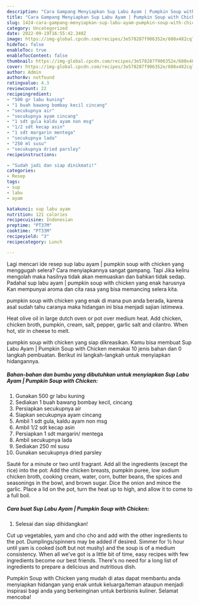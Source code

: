 ```yaml
---
description: "Cara Gampang Menyiapkan Sup Labu Ayam | Pumpkin Soup with ChickenAnti Ribet"
title: "Cara Gampang Menyiapkan Sup Labu Ayam | Pumpkin Soup with ChickenAnti Ribet"
slug: 1424-cara-gampang-menyiapkan-sup-labu-ayam-pumpkin-soup-with-chickenanti-ribet
category: Uncategorized
date: 2022-09-19T16:55:42.340Z
image: https://img-global.cpcdn.com/recipes/3e578287f906352e/680x482cq70/sup-labu-ayam-pumpkin-soup-with-chicken-foto-resep-utama.jpg
hideToc: false
enableToc: true
enableTocContent: false
thumbnail: https://img-global.cpcdn.com/recipes/3e578287f906352e/680x482cq70/sup-labu-ayam-pumpkin-soup-with-chicken-foto-resep-utama.jpg
cover: https://img-global.cpcdn.com/recipes/3e578287f906352e/680x482cq70/sup-labu-ayam-pumpkin-soup-with-chicken-foto-resep-utama.jpg
author: Admin
authorAv: notfound
ratingvalue: 4.3
reviewcount: 22
recipeingredient:
- "500 gr labu kuning"
- "1 buah bawang bombay kecil cincang"
- "secukupnya air"
- "secukupnya ayam cincang"
- "1 sdt gula kaldu ayam non msg"
- "1/2 sdt kecap asin"
- "1 sdt margarin mentega"
- "secukupnya lada"
- "250 ml susu"
- "secukupnya dried parsley"
recipeinstructions:

- "Sudah jadi dan siap dinikmati!"
categories:
- Resep
tags:
- sup
- labu
- ayam

katakunci: sup labu ayam 
nutrition: 121 calories
recipecuisine: Indonesian
preptime: "PT37M"
cooktime: "PT33M"
recipeyield: "3"
recipecategory: Lunch

---
```



Lagi mencari ide resep sup labu ayam | pumpkin soup with chicken yang menggugah selera? Cara menyiapkannya sangat gampang. Tapi Jika keliru mengolah maka hasilnya tidak akan memuaskan dan bahkan tidak sedap. Padahal sup labu ayam | pumpkin soup with chicken yang enak harusnya Kan mempunyai aroma dan cita rasa yang bisa memancing selera kita.

 pumpkin soup with chicken yang enak di mana pun anda berada, karena asal sudah tahu caranya maka hidangan ini bisa menjadi sajian istimewa.

Heat olive oil in large dutch oven or pot over medium heat. Add chicken, chicken broth, pumpkin, cream, salt, pepper, garlic salt and cilantro. When hot, stir in cheese to melt.


 pumpkin soup with chicken yang siap dikreasikan. Kamu bisa membuat Sup Labu Ayam | Pumpkin Soup with Chicken memakai 10 jenis bahan dan 0 langkah pembuatan. Berikut ini langkah-langkah untuk menyiapkan hidangannya.

<!--inarticleads1-->

##### Bahan-bahan dan bumbu yang dibutuhkan untuk menyiapkan Sup Labu Ayam | Pumpkin Soup with Chicken:

1. Gunakan 500 gr labu kuning
1. Sediakan 1 buah bawang bombay kecil, cincang
1. Persiapkan secukupnya air
1. Siapkan secukupnya ayam cincang
1. Ambil 1 sdt gula, kaldu ayam non msg
1. Ambil 1/2 sdt kecap asin
1. Persiapkan 1 sdt margarin/ mentega
1. Ambil secukupnya lada
1. Sediakan 250 ml susu
1. Gunakan secukupnya dried parsley


Sauté for a minute or two until fragrant. Add all the ingredients (except the rice) into the pot: Add the chicken breasts, pumpkin puree, low sodium chicken broth, cooking cream, water, corn, butter beans, the spices and seasonings in the bowl, and brown sugar. Dice the onion and mince the garlic. Place a lid on the pot, turn the heat up to high, and allow it to come to a full boil. 

<!--inarticleads2-->

##### Cara buat Sup Labu Ayam | Pumpkin Soup with Chicken:


1. Selesai dan siap dihidangkan!

Cut up vegetables, yam and cho cho and add with the other ingredients to the pot. Dumplings/spinners may be added if desired. Simmer for ½ hour until yam is cooked (soft but not mushy) and the soup is of a medium consistency. When all we&#39;ve got is a little bit of time, easy recipes with few ingredients become our best friends. There&#39;s no need for a long list of ingredients to prepare a delicious and nutritious dish. 

 Pumpkin Soup with Chicken yang mudah di atas dapat membantu anda menyiapkan hidangan yang enak untuk keluarga/teman ataupun menjadi inspirasi bagi anda yang berkeinginan untuk berbisnis kuliner. Selamat mencoba!
